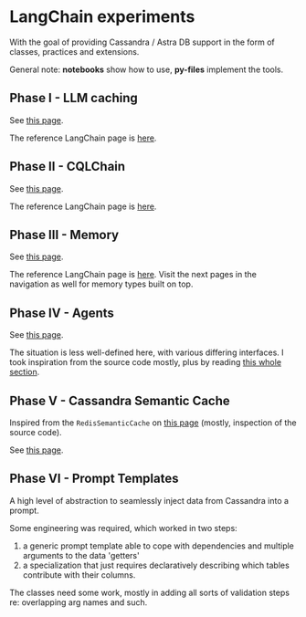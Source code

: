 # LangChain experiments

With the goal of providing Cassandra / Astra DB support in the form of
classes, practices and extensions.

General note: **notebooks** show how to use, **py-files** implement the tools.

## Phase I - LLM caching

See [this page](phase1_llmcaching.md).

The reference LangChain page is [here](https://python.langchain.com/en/latest/modules/models/llms/examples/llm_caching.html#).

## Phase II - CQLChain

See [this page](phase2_cqlchain.md).

The reference LangChain page is [here](https://python.langchain.com/en/latest/modules/chains/examples/sqlite.html#).

## Phase III - Memory

See [this page](phase3_memory.md).

The reference LangChain page is [here](https://python.langchain.com/en/latest/modules/memory/getting_started.html#).
Visit the next pages in the navigation as well for memory types built on top.

## Phase IV - Agents

See [this page](phase4_agents.md).

The situation is less well-defined here, with various differing interfaces. I took
inspiration from the source code mostly, plus by reading [this whole section](https://python.langchain.com/en/latest/modules/agents.html).

## Phase V - Cassandra Semantic Cache

Inspired from the `RedisSemanticCache` on [this page](phase1_llmcaching.md) (mostly, inspection of the source code).

See [this page](phase5_cassandrasemantic.md).

## Phase VI - Prompt Templates

A high level of abstraction to seamlessly inject data from Cassandra into a prompt.

Some engineering was required, which worked in two steps:

1. a generic prompt template able to cope with dependencies and multiple arguments to the data 'getters'
2. a specialization that just requires declaratively describing which tables contribute with their columns.

The classes need some work, mostly in adding all sorts of validation steps re: overlapping arg names and such.
